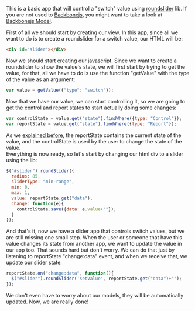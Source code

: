 This is a basic app that will control a "switch" value using [roundslider](http://roundsliderui.com/) lib.
If you are not used to [Backbonejs](http://backbonejs.org/), you might want to take a look at [Backbonejs Model](http://backbonejs.org/#Model).

First of all we should start by creating our view. In this app, since all we want to do is to create a roundslider for a switch value, our HTML will be:
```html
<div id="slider"></div>
```

Now we should start creating our javascript. Since we want to create a roundslider to show the value's state, we will first start by trying to get the value, for that, all we have to do is use the function "getValue" with the type of the value as an argument:
```javascript
var value = getValue({"type": "switch"});
```

Now that we have our value, we can start controlling it, so we are going to get the control and report states to start actually doing some changes:
```javascript
var controlState = value.get("state").findWhere({type: "Control"});
var reportState = value.get("state").findWhere({type: "Report"});
```

As we [explained before](https://github.com/Samislx/example-app/blob/master/README.md), the reportState contains the current state of the value, and the controlState is used by the user to change the state of the value.<br/>
Everything is now ready, so let's start by changing our html div to a slider using the lib:
```javascript
$("#slider").roundSlider({
  radius: 85,
  sliderType: "min-range",
  min: 0,
  max: 1,
  value: reportState.get("data"),
  change: function(e){
    controlState.save({data: e.value+""});
  }
});
```

And that's it, now we have a slider app that controls switch values, but we are still missing one small step. When the user or someone that have this value changes its state from another app, we want to update the value in our app too. That sounds hard but don't worry. We can do that just by listening to reportState "change:data" event, and when we receive that, we update our slider state:
```javascript
reportState.on("change:data", function(){
  $("#slider").roundSlider('setValue', reportState.get("data")+"");
});
```

We don't even have to worry about our models, they will be automatically updated.
Now, we are really done!
